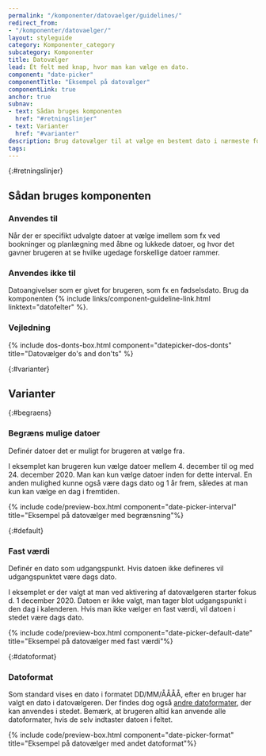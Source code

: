 ```yaml
---
permalink: "/komponenter/datovaelger/guidelines/"
redirect_from:
- "/komponenter/datovaelger/"
layout: styleguide
category: Komponenter_category
subcategory: Komponenter
title: Datovælger
lead: Ét felt med knap, hvor man kan vælge en dato.
component: "date-picker"
componentTitle: "Eksempel på datovælger"
componentLink: true
anchor: true
subnav:
- text: Sådan bruges komponenten
  href: "#retningslinjer"
- text: Varianter
  href: "#varianter"
description: Brug datovælger til at vælge en bestemt dato i nærmeste fortid eller fremtid
tags:
---
```


{:#retningslinjer}
## Sådan bruges komponenten

### Anvendes til

Når der er specifikt udvalgte datoer at vælge imellem som fx ved bookninger og planlægning med åbne og lukkede datoer, og hvor det gavner brugeren at se hvilke ugedage forskellige datoer rammer.

### Anvendes ikke til

Datoangivelser som er givet for brugeren, som fx en fødselsdato. Brug da komponenten {% include links/component-guideline-link.html linktext="datofelter" %}.

### Vejledning

{% include dos-donts-box.html component="datepicker-dos-donts" title="Datovælger do's and don'ts" %}

{:#varianter}
## Varianter

{:#begraens}
### Begræns mulige datoer

Definér datoer det er muligt for brugeren at vælge fra.

I eksemplet kan brugeren kun vælge datoer mellem 4. december til og med 24. december 2020. Man kan kun vælge datoer inden for dette interval. En anden mulighed kunne også være dags dato og 1 år frem, således at man kun kan vælge en dag i fremtiden.

{% include code/preview-box.html component="date-picker-interval" title="Eksempel på datovælger med begrænsning"%}

{:#default}
### Fast værdi

Definér en dato som udgangspunkt. Hvis datoen ikke defineres vil udgangspunktet være dags dato.

I eksemplet er der valgt at man ved aktivering af datovælgeren starter fokus d. 1 december 2020. Datoen er ikke valgt, man tager blot udgangspunkt i den dag i kalenderen. Hvis man ikke vælger en fast værdi, vil datoen i stedet være dags dato.

{% include code/preview-box.html component="date-picker-default-date" title="Eksempel på datovælger med fast værdi"%}

{:#datoformat}
### Datoformat

Som standard vises en dato i formatet DD/MM/ÅÅÅÅ, efter en bruger har valgt en dato i datovælgeren. Der findes dog også <a href="/kode/komponenter/datovaelger/#datoformat">andre datoformater</a>, der kan anvendes i stedet. Bemærk, at brugeren altid kan anvende alle datoformater, hvis de selv indtaster datoen i feltet.

{% include code/preview-box.html component="date-picker-format" title="Eksempel på datovælger med andet datoformat"%}